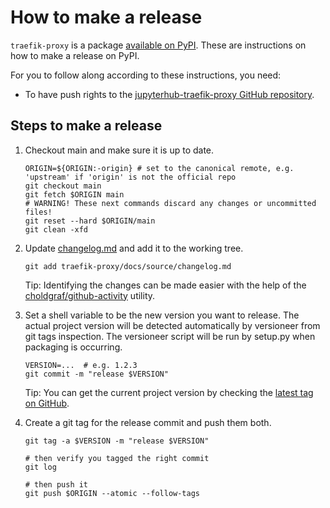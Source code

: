 # How to make a release

`traefik-proxy` is a package [available on
PyPI](https://pypi.org/project/jupyterhub-traefik-proxy/). These are
instructions on how to make a release on PyPI.

For you to follow along according to these instructions, you need:

- To have push rights to the [jupyterhub-traefik-proxy GitHub
  repository](https://github.com/jupyterhub/traefik-proxy).

## Steps to make a release

1. Checkout main and make sure it is up to date.

   ```shell
   ORIGIN=${ORIGIN:-origin} # set to the canonical remote, e.g. 'upstream' if 'origin' is not the official repo
   git checkout main
   git fetch $ORIGIN main
   # WARNING! These next commands discard any changes or uncommitted files!
   git reset --hard $ORIGIN/main
   git clean -xfd
   ```

1. Update [changelog.md](docs/source/changelog.md) and add it to
   the working tree.

   ```shell
   git add traefik-proxy/docs/source/changelog.md
   ```

   Tip: Identifying the changes can be made easier with the help of the
   [choldgraf/github-activity](https://github.com/choldgraf/github-activity)
   utility.

1. Set a shell variable to be the new version you want to release.
   The actual project version will be detected automatically by versioneer
   from git tags inspection. The versioneer script will be run by setup.py
   when packaging is occurring.

   ```shell
   VERSION=...  # e.g. 1.2.3
   git commit -m "release $VERSION"
   ```

   Tip: You can get the current project version by checking the [latest
   tag on GitHub](https://github.com/jupyterhub/traefik-proxy/tags).

1. Create a git tag for the release commit and push them both.

   ```shell
   git tag -a $VERSION -m "release $VERSION"

   # then verify you tagged the right commit
   git log

   # then push it
   git push $ORIGIN --atomic --follow-tags
   ```
